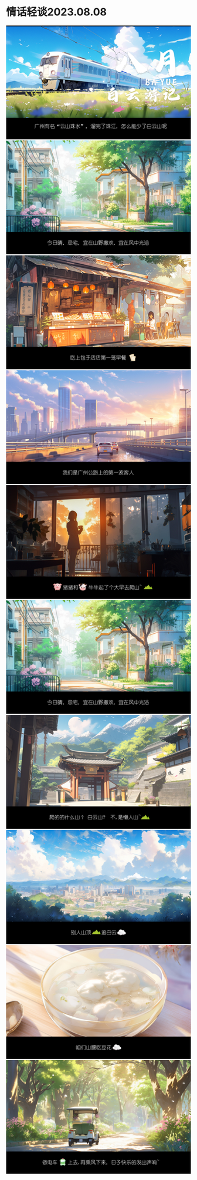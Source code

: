 <!DOCTYPE html>
<html>
<head>
    <title>我的网页</title>
</head>
<body>
    <h1>情话轻谈2023.08.08</h1>
    <p>
</p>
    <img src="08.08-0.jpg" alt="我的图片">
    <img src="08.08-1.jpg" alt="我的图片">
    <img src="08.08-2.jpg" alt="我的图片">
    <img src="08.08-3.jpg" alt="我的图片">
    <img src="08.08-4.jpg" alt="我的图片">
    <img src="08.08-1.jpg" alt="我的图片">
    <img src="08.08-5.jpg" alt="我的图片">
    <img src="08.08-6.jpg" alt="我的图片">
    <img src="08.08-7.jpg" alt="我的图片">
    <img src="08.08-8.jpg" alt="我的图片">
</body>
</html>

